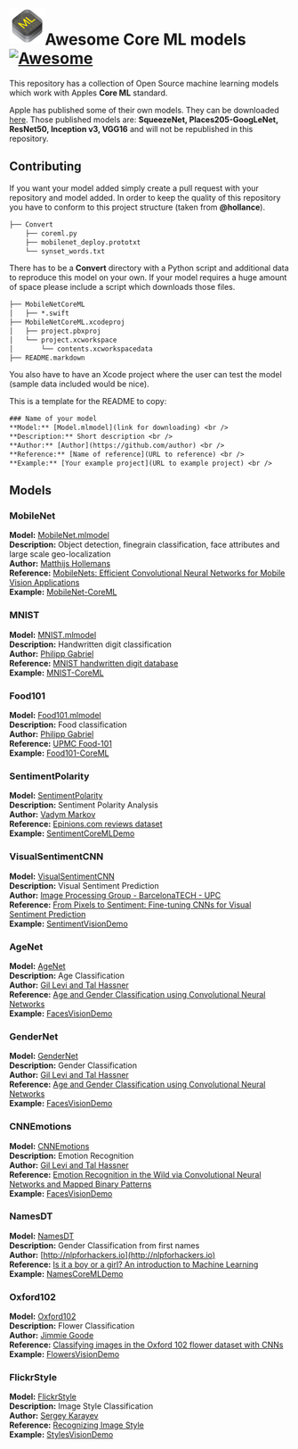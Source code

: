 <img src="core-ml.png" align="left" width="64"> 

# Awesome Core ML models [![Awesome](https://cdn.rawgit.com/sindresorhus/awesome/d7305f38d29fed78fa85652e3a63e154dd8e8829/media/badge.svg)](https://github.com/sindresorhus/awesome)

This repository has a collection of Open Source machine learning models which work with Apples **Core ML** standard.

Apple has published some of their own models. They can be downloaded [here](https://developer.apple.com/machine-learning/).
Those published models are: **SqueezeNet, Places205-GoogLeNet, ResNet50, Inception v3, VGG16** and will not be republished in this repository.

## Contributing
If you want your model added simply create a pull request with your repository and model added. In order to keep the quality of this repository you have to conform to this project structure (taken from **@hollance**).

```
├── Convert
    ├── coreml.py
    ├── mobilenet_deploy.prototxt
    └── synset_words.txt
```

There has to be a **Convert** directory with a Python script and additional data to reproduce this model on your own. If your model requires a huge amount of space please include a script which downloads those files.

```
├── MobileNetCoreML
│   ├── *.swift
├── MobileNetCoreML.xcodeproj
│   ├── project.pbxproj
│   └── project.xcworkspace
│       └── contents.xcworkspacedata
├── README.markdown
```

You also have to have an Xcode project where the user can test the model (sample data included would be nice).

This is a template for the README to copy:
```
### Name of your model
**Model:** [Model.mlmodel](link for downloading) <br />
**Description:** Short description <br />
**Author:** [Author](https://github.com/author) <br />
**Reference:** [Name of reference](URL to reference) <br />
**Example:** [Your example project](URL to example project) <br />
```
## Models

### MobileNet
**Model:** [MobileNet.mlmodel](https://github.com/hollance/MobileNet-CoreML/raw/master/MobileNet.mlmodel) <br />
**Description:** Object detection, finegrain classification, face attributes and large scale geo-localization <br />
**Author:** [Matthijs Hollemans](https://github.com/hollance) <br />
**Reference:** [MobileNets: Efficient Convolutional Neural Networks for Mobile Vision Applications](https://arxiv.org/abs/1704.04861v1) <br />
**Example:** [MobileNet-CoreML](https://github.com/hollance/MobileNet-CoreML) <br />

### MNIST
**Model:** [MNIST.mlmodel](https://github.com/ph1ps/MNIST-CoreML/raw/master/MNISTPrediction/MNIST.mlmodel) <br />
**Description:** Handwritten digit classification <br />
**Author:** [Philipp Gabriel](https://github.com/ph1ps) <br />
**Reference:** [MNIST handwritten digit database](http://yann.lecun.com/exdb/mnist/) <br />
**Example:** [MNIST-CoreML](https://github.com/ph1ps/MNIST-CoreML) <br />

### Food101
**Model:** [Food101.mlmodel](https://github.com/ph1ps/Food101-CoreML/raw/master/Food101Prediction/Food101.mlmodel) <br />
**Description:** Food classification <br />
**Author:** [Philipp Gabriel](https://github.com/ph1ps) <br />
**Reference:** [UPMC Food-101](http://visiir.lip6.fr/explore) <br />
**Example:** [Food101-CoreML](https://github.com/ph1ps/Food101-CoreML) <br />

### SentimentPolarity
**Model:** [SentimentPolarity](https://github.com/cocoa-ai/SentimentCoreMLDemo/raw/master/SentimentPolarity/Resources/SentimentPolarity.mlmodel) <br />
**Description:** Sentiment Polarity Analysis <br />
**Author:** [Vadym Markov](https://github.com/vadymmarkov) <br />
**Reference:** [Epinions.com reviews dataset](http://boston.lti.cs.cmu.edu/classes/95-865-K/HW/HW3/) <br />
**Example:** [SentimentCoreMLDemo](https://github.com/cocoa-ai/SentimentCoreMLDemo) <br />

### VisualSentimentCNN
**Model:** [VisualSentimentCNN](https://drive.google.com/open?id=0B1ghKa_MYL6mZ0dITW5uZlgyNTg) <br />
**Description:** Visual Sentiment Prediction <br />
**Author:** [Image Processing Group - BarcelonaTECH - UPC](https://github.com/imatge-upc) <br />
**Reference:** [From Pixels to Sentiment: Fine-tuning CNNs for Visual Sentiment Prediction](https://github.com/imatge-upc/sentiment-2017-imavis) <br />
**Example:** [SentimentVisionDemo](https://github.com/cocoa-ai/SentimentVisionDemo) <br />

### AgeNet
**Model:** [AgeNet](https://drive.google.com/file/d/0B1ghKa_MYL6mT1J3T1BEeWx4TWc/view?usp=sharing) <br />
**Description:** Age Classification <br />
**Author:** [Gil Levi and Tal Hassner](http://www.openu.ac.il/home/hassner/projects/cnn_agegender/) <br />
**Reference:** [Age and Gender Classification using Convolutional Neural Networks](http://www.openu.ac.il/home/hassner/projects/cnn_agegender/CNN_AgeGenderEstimation.pdf) <br />
**Example:** [FacesVisionDemo](https://github.com/cocoa-ai/FacesVisionDemo) <br />

### GenderNet
**Model:** [GenderNet](https://drive.google.com/file/d/0B1ghKa_MYL6mYkNsZHlyc2ZuaFk/view?usp=sharing) <br />
**Description:** Gender Classification <br />
**Author:** [Gil Levi and Tal Hassner](http://www.openu.ac.il/home/hassner/projects/cnn_agegender/) <br />
**Reference:** [Age and Gender Classification using Convolutional Neural Networks](http://www.openu.ac.il/home/hassner/projects/cnn_agegender/CNN_AgeGenderEstimation.pdf) <br />
**Example:** [FacesVisionDemo](https://github.com/cocoa-ai/FacesVisionDemo) <br />

### CNNEmotions
**Model:** [CNNEmotions](https://drive.google.com/file/d/0B1ghKa_MYL6mTlYtRGdXNFlpWDQ/view?usp=sharing) <br />
**Description:** Emotion Recognition <br />
**Author:** [Gil Levi and Tal Hassner](http://www.openu.ac.il/home/hassner/projects/cnn_emotions/) <br />
**Reference:** [Emotion Recognition in the Wild via Convolutional Neural Networks and Mapped Binary Patterns](http://www.openu.ac.il/home/hassner/projects/cnn_emotions/LeviHassnerICMI15.pdf) <br />
**Example:** [FacesVisionDemo](https://github.com/cocoa-ai/FacesVisionDemo) <br />

### NamesDT
**Model:** [NamesDT](https://github.com/cocoa-ai/NamesCoreMLDemo/raw/master/Names/Resources/NamesDT.mlmodel) <br />
**Description:** Gender Classification from first names <br />
**Author:** [http://nlpforhackers.io](http://nlpforhackers.io) <br />
**Reference:** [Is it a boy or a girl? An introduction to Machine Learning](http://nlpforhackers.io/introduction-machine-learning/) <br />
**Example:** [NamesCoreMLDemo](https://github.com/cocoa-ai/NamesCoreMLDemo) <br />

### Oxford102
**Model:** [Oxford102](https://drive.google.com/file/d/0B1ghKa_MYL6meDBHT2NaZGxkNzQ/view?usp=sharing) <br />
**Description:** Flower Classification <br />
**Author:** [Jimmie Goode](https://github.com/jimgoo) <br />
**Reference:** [Classifying images in the Oxford 102 flower dataset with CNNs](http://jimgoo.com/flower-power/) <br />
**Example:** [FlowersVisionDemo](https://github.com/cocoa-ai/FlowersVisionDemo) <br />

### FlickrStyle
**Model:** [FlickrStyle](https://drive.google.com/file/d/0B1ghKa_MYL6maFFWR3drLUFNQ1E/view?usp=sharing) <br />
**Description:** Image Style Classification <br />
**Author:** [Sergey Karayev](https://gist.github.com/sergeyk) <br />
**Reference:** [Recognizing Image Style](http://sergeykarayev.com/files/1311.3715v3.pdf) <br />
**Example:** [StylesVisionDemo](https://github.com/cocoa-ai/StylesVisionDemo) <br />
